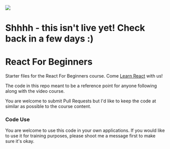 ![](http://wes.io/dgAQ/content)

# Shhhh - this isn't live yet! Check back in a few days :) 
# React For Beginners

Starter files for the React For Beginners course. Come <a href="https://reactforbeginners.com/">Learn React</a> with us!

The code in this repo meant to be a reference point for anyone following along with the video course.

You are welcome to submit Pull Requests but I'd like to keep the code at similar as possible to the course content. 

### Code Use

You are welcome to use this code in your own applications. If you would like to use it for training purposes, please shoot me a message first to make sure it's okay.


